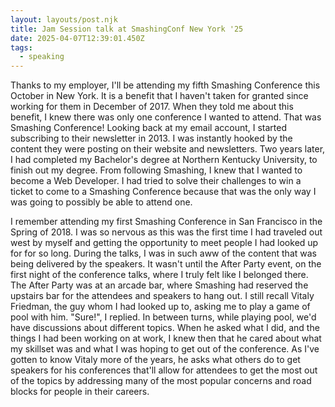 ```yaml
---
layout: layouts/post.njk
title: Jam Session talk at SmashingConf New York '25
date: 2025-04-07T12:39:01.450Z
tags:
  - speaking
---
```

T﻿hanks to my employer, I'll be attending my fifth Smashing Conference this October in New York. It is a benefit that I haven't taken for granted since working for them in December of 2017. When they told me about this benefit, I knew there was only one conference I wanted to attend. That was Smashing Conference! Looking back at my email account, I started subscribing to their newsletter in 2013. I was instantly hooked by the content they were posting on their website and newsletters. Two years later, I had completed my Bachelor's degree at Northern Kentucky University, to finish out my degree. From following Smashing, I knew that I wanted to become a Web Developer. I had tried to solve their challenges to win a ticket to come to a Smashing Conference because that was the only way I was going to possibly be able to attend one. 

I﻿ remember attending my first Smashing Conference in San Francisco in the Spring of 2018. I was so nervous as this was the first time I had traveled out west by myself and getting the opportunity to meet people I had looked up for for so long. During the talks, I was in such aww of the content that was being delivered by the speakers. It wasn't until the After Party event, on the first night of the conference talks, where I truly felt like I belonged there. The After Party was at an arcade bar, where Smashing had reserved the upstairs bar for the attendees and speakers to hang out. I still recall Vitaly Friedman, the guy whom I had looked up to, asking me to play a game of pool with him. "Sure!", I replied. In between turns, while playing pool, we'd have discussions about different topics. When he asked what I did, and the things I had been working on at work, I knew then that he cared about what my skillset was and what I was hoping to get out of the conference. As I've gotten to know Vitaly more of the years, he asks what others do to get speakers for his conferences that'll allow for attendees to get the most out of the topics by addressing many of the most popular concerns and road blocks for people in their careers.